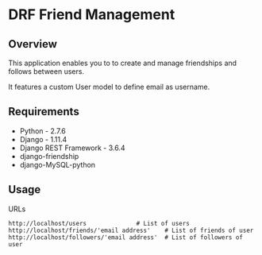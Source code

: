 # DRF Friend Management

## Overview 

This application enables you to to create and manage friendships and follows between users.

It features a custom User model to define email as username.

## Requirements

- Python - 2.7.6
- Django - 1.11.4
- Django REST Framework - 3.6.4
- django-friendship
- django-MySQL-python

## Usage

URLs
```
http://localhost/users  			# List of users
http://localhost/friends/'email address' 	# List of friends of user
http://localhost/followers/'email address' 	# List of followers of user
```


